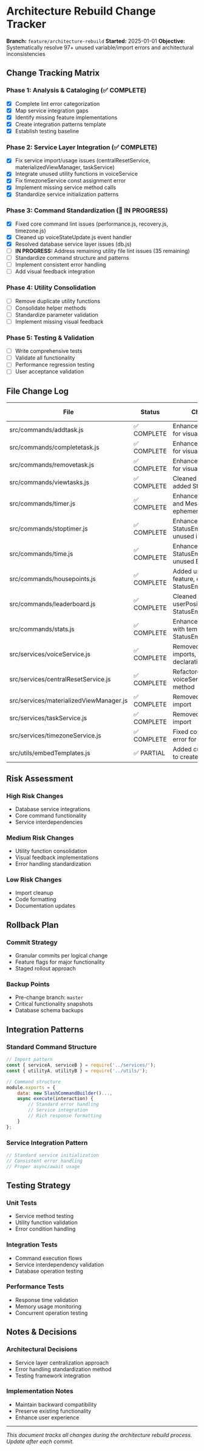 # Architecture Rebuild Change Tracker

**Branch:** `feature/architecture-rebuild`
**Started:** 2025-01-01
**Objective:** Systematically resolve 97+ unused variable/import errors and architectural inconsistencies

## Change Tracking Matrix

### Phase 1: Analysis & Cataloging (✅ COMPLETE)

- [x] Complete lint error categorization
- [x] Map service integration gaps  
- [x] Identify missing feature implementations
- [x] Create integration patterns template
- [x] Establish testing baseline

### Phase 2: Service Layer Integration (✅ COMPLETE)

- [x] Fix service import/usage issues (centralResetService, materializedViewManager, taskService)
- [x] Integrate unused utility functions in voiceService
- [x] Fix timezoneService const assignment error
- [x] Implement missing service method calls
- [x] Standardize service initialization patterns

### Phase 3: Command Standardization (🔄 IN PROGRESS)

- [x] Fixed core command lint issues (performance.js, recovery.js, timezone.js)
- [x] Cleaned up voiceStateUpdate.js event handler
- [x] Resolved database service layer issues (db.js)
- [ ] **IN PROGRESS:** Address remaining utility file lint issues (35 remaining)
- [ ] Standardize command structure and patterns
- [ ] Implement consistent error handling
- [ ] Add visual feedback integration

### Phase 4: Utility Consolidation

- [ ] Remove duplicate utility functions
- [ ] Consolidate helper methods
- [ ] Standardize parameter validation
- [ ] Implement missing visual feedback

### Phase 5: Testing & Validation

- [ ] Write comprehensive tests
- [ ] Validate all functionality
- [ ] Performance regression testing
- [ ] User acceptance validation

## File Change Log

| File                         | Status      | Changes Made                                                     | Risk Level | Test Status |
| ---------------------------- | ----------- | ---------------------------------------------------------------- | ---------- | ----------- |
| src/commands/addtask.js      | ✅ COMPLETE | Enhanced with StatusEmojis for visual feedback                   | LOW        | Pending     |
| src/commands/completetask.js | ✅ COMPLETE | Enhanced with StatusEmojis for visual feedback                   | LOW        | Pending     |
| src/commands/removetask.js   | ✅ COMPLETE | Enhanced with StatusEmojis for visual feedback                   | LOW        | Pending     |
| src/commands/viewtasks.js    | ✅ COMPLETE | Cleaned up unused imports, added StatusEmojis                    | LOW        | Pending     |
| src/commands/timer.js        | ✅ COMPLETE | Enhanced with StatusEmojis and MessageFlags for ephemeral errors | LOW        | Pending     |
| src/commands/stoptimer.js    | ✅ COMPLETE | Enhanced with StatusEmojis, removed unused imports               | LOW        | Pending     |
| src/commands/time.js         | ✅ COMPLETE | Enhanced with StatusEmojis, removed unused BotColors             | LOW        | Pending     |
| src/commands/housepoints.js  | ✅ COMPLETE | Added user personalization feature, enhanced with StatusEmojis   | MEDIUM     | Pending     |
| src/commands/leaderboard.js  | ✅ COMPLETE | Cleaned up redundant userPosition calc, added StatusEmojis       | LOW        | Pending     |
| src/commands/stats.js        | ✅ COMPLETE | Enhanced error handling with templates and StatusEmojis          | LOW        | Pending     |
| src/services/voiceService.js | ✅ COMPLETE | Removed unused utility imports, fixed variable declarations       | MEDIUM     | Pending     |
| src/services/centralResetService.js | ✅ COMPLETE | Refactored to use voiceService.resetDailyStats method        | MEDIUM     | Pending     |
| src/services/materializedViewManager.js | ✅ COMPLETE | Removed unused pool import                               | LOW        | Pending     |
| src/services/taskService.js  | ✅ COMPLETE | Removed unused pool import                                       | LOW        | Pending     |
| src/services/timezoneService.js | ✅ COMPLETE | Fixed const assignment error for timezone caching            | MEDIUM     | Pending     |
| src/utils/embedTemplates.js  | ✅ PARTIAL  | Added currentUser support to createHouseTemplate                 | LOW        | Pending     |

## Risk Assessment

### High Risk Changes

- Database service integrations
- Core command functionality
- Service interdependencies

### Medium Risk Changes

- Utility function consolidation
- Visual feedback implementations
- Error handling standardization

### Low Risk Changes

- Import cleanup
- Code formatting
- Documentation updates

## Rollback Plan

### Commit Strategy

- Granular commits per logical change
- Feature flags for major functionality
- Staged rollout approach

### Backup Points

- Pre-change branch: `master`
- Critical functionality snapshots
- Database schema backups

## Integration Patterns

### Standard Command Structure

```javascript
// Import pattern
const { serviceA, serviceB } = require('../services/');
const { utilityA, utilityB } = require('../utils/');

// Command structure
module.exports = {
    data: new SlashCommandBuilder()...,
    async execute(interaction) {
        // Standard error handling
        // Service integration
        // Rich response formatting
    }
};
```

### Service Integration Pattern

```javascript
// Standard service initialization
// Consistent error handling
// Proper async/await usage
```

## Testing Strategy

### Unit Tests

- Service method testing
- Utility function validation
- Error condition handling

### Integration Tests

- Command execution flows
- Service interdependency validation
- Database operation testing

### Performance Tests

- Response time validation
- Memory usage monitoring
- Concurrent operation testing

## Notes & Decisions

### Architectural Decisions

- Service layer centralization approach
- Error handling standardization method
- Testing framework integration

### Implementation Notes

- Maintain backward compatibility
- Preserve existing functionality
- Enhance user experience

---

_This document tracks all changes during the architecture rebuild process. Update after each commit._

